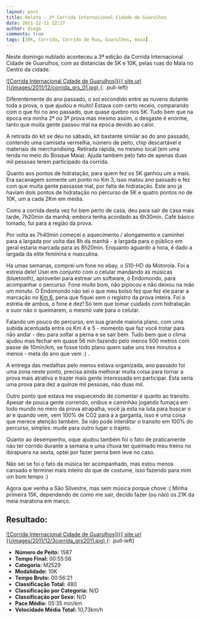 ```yaml
---
layout: post
title: Relato - 3ª Corrida Internacional Cidade de Guarulhos
date: 2011-12-11 12:27
author: diego
comments: true
tags: [10k, Corrida, Corrida de Rua, Guarulhos, maia]
---
```

Neste domingo nublado aconteceu a 3ª edição da Corrida Internacional Cidade de Guarulhos, com as distancias de 5K e 10K, pelas ruas do Maia no Centro da cidade.


<a href="/images/2011/12/corrida_grs_01.jpg">
![Corrida Internacional Cidade de Guarulhos]({{ site.url }}/images/2011/12/corrida_grs_01.jpg)
</a>
{: .pull-left}

Diferentemente do ano passado, o sol escondido entre as nuvens dutante toda a prova, o que ajudou e muito! Estava com certo receio, comparando com o que foi no ano passado, que quase quebro nos 5K. Tudo bem que na época era minha 2ª ou 3ª prova mas mesmo assim, o desgaste é enorme, tanto que muita gente passou mal na época devido ao calor.

A retirada do kit se deu no sábado, kit bastante similar ao do ano passado, contendo uma camiseta vermelha, número de peito, chip descartável e materiais de merchandising. Retirada rápida, no mesmo local (em uma tenda no meio do Bosque Maia). Ajuda também pelo fato de apenas duas mil pessoas terem participado da corrida.

Quanto aos pontos de hidratação, para quem fez os 5K ganhou um a mais. Era sacanagem somente um ponto no Km 3, isso matou ano passado e fez com que muita gente passasse mal, por falta de hidratação. Este ano ja haviam dois pontos de hidratação no percurso de 5K e quatro pontos no de 10K, um a cada 2Km em media.

Como a corrida desta vez foi bem perto de casa, deu para sair de casa mais tarde, 7h20min da manhã; embora tenha acordado as 6h30min. Café básico tomado, fui para a região da prova.

Por volta as 7h40min começei o aquecimento / alongamento e caminhei para a largada por volta das 8h da manhã - a largada para o público em geral estaria marcada para as 8h20min. Enquanto aguardo a hora, é dado a largada da elite feminina e masculina.

Ha umas semanas, comprei um fone no ebay, o S10-HD da Motorola. Foi a estreia dele! Usei em conjunto com o celular mandando as músicas (bluetooth), aproveitei para estrear um software, o Endomondo, para acompanhar o percurso. Fone muito bom, não pipocou e não deixou na mão um minuto. O Endomondo não sei o que meu bolso fez que fez ele parar a marcação no <a href="http://www.endomondo.com/workouts/qDnJ23XKQB0" target="_blank">Km 6</a>, pena que fiquei sem o registro da prova inteira. Foi a estréia de ambos, o fone é dez! Só tem que tomar cuidado com hidratação e suor não o queimarem, o mesmo vale para o celular.

Falando um pouco do percurso, em sua grande maioria plano, com uma subida acentuada entre os Km 4 e 5 - momento que faz você trotar para não andar - deu para soltar a perna e se sair bem. Tudo bem que o clima ajudou mas fechar em quase 56 min fazendo pelo menos 500 metros com passe de 10min/km, se fosse todo plano quem sabe uns tres minutos a menos - meta do ano que vem :) .

A entrega das medalhas pelo menos estava organizada, ano passado foi uma zona neste ponto, precisa ainda melhorar muita coisa para tornar a prova mais atrativa e trazer mais gente interessada em participar. Esta seria uma prova para dez a quinze mil pessoas, não duas mil.

Outro ponto que estava me esquecendo de comentar é quanto ao transito. Apesar de pouca gente correndo, onibus e caminhão jogando fumaça em todo mundo no meio da prova atrapalha, você ja esta na luta para buscar o ar e quando vem, vem 100% de CO2 para a a garganta, isso é uma coisa que merece atenção também. Se não pode interditar o transito em 100% do percurso, simples: mude para outro lugar o trajeto.

Quanto ao desempenho, oque ajudou também foi o fato de praticamente não ter corrido durante a semana e uma chuva ter queimado meu treino no ibirapuera na sexta, optei por fazer perna bem leve no caso.

Não sei se foi o fato da música ter acompanhado, mas estou menos cansado e terminei mais inteiro do que de costume, isso fazendo para mim um bom tempo :)

Agora que venha a São Silvestre, mas sem música porque chove :( Minha primeira 15K, dependendo de como me sair, decido fazer (ou não) os 21K da meia maratona em março.

## Resultado:


<a href="/images/2011/12/3corrida_grs2011_big.jpg">
![Corrida Internacional Cidade de Guarulhos]({{ site.url }}/images/2011/12/3corrida_grs2011.jpg)
</a>
{: .pull-left}

* **Número de Peito:** 1587
* **Tempo Final:** 00:55:56
* **Categoria:** M2529
* **Modalidade:** 10K
* **Tempo Bruto:** 00:56:21
* **Classificação Total:** 480
* **Classificação por Categoria:** N/D
* **Classificação por Sexo:** N/D
* **Pace Médio:** 05:35 min/km
* **Velocidade Média Total:** 10,73km/h




